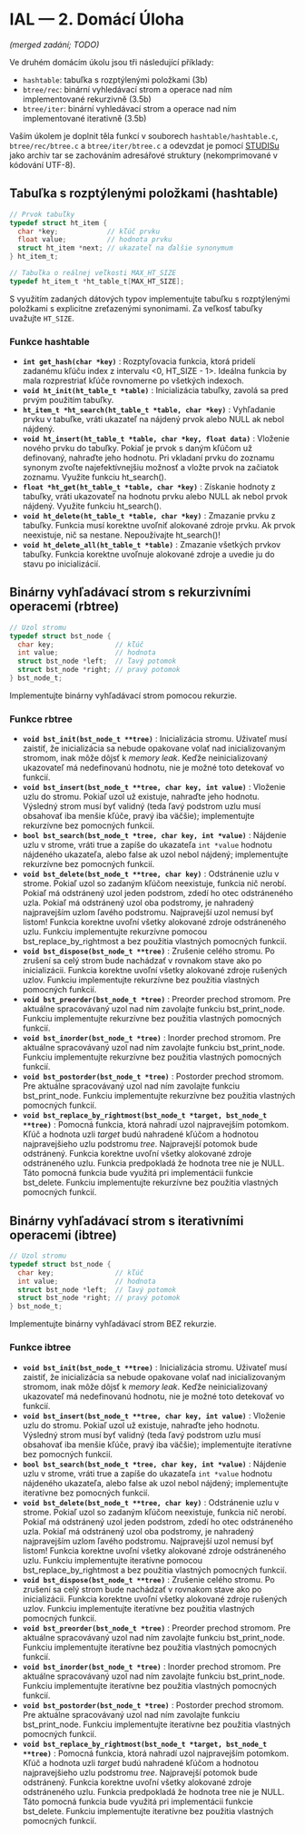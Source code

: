 # IAL — 2. Domácí Úloha

*(merged zadání; TODO)*

Ve druhém domácím úkolu jsou tři následující příklady:

* `hashtable`: tabuľka s rozptýlenými položkami (3b)
* `btree/rec`: binární vyhledávací strom a operace nad ním implementované rekurzivně (3.5b)
* `btree/iter`: binární vyhledávací strom a operace nad ním implementované iterativně (3.5b)

Vaším úkolem je doplnit těla funkcí v souborech `hashtable/hashtable.c`, `btree/rec/btree.c` a `btree/iter/btree.c` a odevzdat je pomocí [STUDISu](https://moodle.vut.cz/mod/folder/view.php?id=249031) jako archiv tar se zachováním adresářové struktury (nekomprimované v kódování UTF-8).

## Tabuľka s rozptýlenými položkami (hashtable)

```c
// Prvok tabuľky
typedef struct ht_item {
  char *key;            // kľúč prvku
  float value;          // hodnota prvku
  struct ht_item *next; // ukazateľ na ďalšie synonymum
} ht_item_t;
```

```c
// Tabuľka o reálnej veľkosti MAX_HT_SIZE
typedef ht_item_t *ht_table_t[MAX_HT_SIZE];
```

S využitím zadaných dátových typov implementujte tabuľku s rozptýlenými položkami s explicitne zreťazenými synonimami. Za veľkosť tabuľky uvažujte `HT_SIZE`.

### Funkce hashtable

* **`int get_hash(char *key)`** : Rozptyľovacia funkcia, ktorá pridelí zadanému kľúču index z intervalu <0, HT_SIZE - 1>. Ideálna funkcia by mala rozprestriať kľúče rovnomerne po všetkých indexoch.
* **`void ht_init(ht_table_t *table)`** : Inicializácia tabuľky, zavolá sa pred prvým použitím tabuľky.
* **`ht_item_t *ht_search(ht_table_t *table, char *key)`** : Vyhľadanie prvku v tabuľke, vráti ukazateľ na nájdený prvok alebo NULL ak nebol nájdený.
* **`void ht_insert(ht_table_t *table, char *key, float data)`** : Vloženie nového prvku do tabuľky. Pokiaľ je prvok s daným kľúčom už definovaný, nahraďte jeho hodnotu. Pri vkladaní prvku do zoznamu synonym zvoľte najefektívnejšiu možnosť a vložte prvok na začiatok zoznamu. Využite funkciu ht_search().
* **`float *ht_get(ht_table_t *table, char *key)`** : Získanie hodnoty z tabuľky, vráti ukazovateľ na hodnotu prvku alebo NULL ak nebol prvok nájdený. Využite funkciu ht_search().
* **`void ht_delete(ht_table_t *table, char *key)`** : Zmazanie prvku z tabuľky. Funkcia musí korektne uvoľniť alokované zdroje prvku. Ak prvok neexistuje, nič sa nestane. Nepoužívajte ht_search()!
* **`void ht_delete_all(ht_table_t *table)`** : Zmazanie všetkých prvkov tabuľky. Funkcia korektne uvoľnuje alokované zdroje a uvedie ju do stavu po inicializácií.

## Binárny vyhľadávací strom s rekurzivními operacemi (rbtree)

```c
// Uzol stromu
typedef struct bst_node {
  char key;               // kľúč
  int value;              // hodnota
  struct bst_node *left;  // ľavý potomok
  struct bst_node *right; // pravý potomok
} bst_node_t;
```

Implementujte binárny vyhľadávací strom pomocou rekurzie.

### Funkce rbtree

* **`void bst_init(bst_node_t **tree)`** : Inicializácia stromu. Uživateľ musí zaistiť, že inicializácia sa nebude opakovane volať nad inicializovaným stromom, inak môže dôjsť k *memory leak*. Keďže neinicializovaný ukazovateľ má nedefinovanú hodnotu, nie je možné toto detekovať vo funkcií.
* **`void bst_insert(bst_node_t **tree, char key, int value)`** : Vloženie uzlu do stromu. Pokiaľ uzol už existuje, nahraďte jeho hodnotu. Výsledný strom musí byť validný (teda ľavý podstrom uzlu musí obsahovať iba menšie kľúče, pravý iba väčšie); implementujte rekurzívne bez pomocných funkcií.
* **`bool bst_search(bst_node_t *tree, char key, int *value)`** : Nájdenie uzlu v strome, vráti true a zapíše do ukazateľa `int *value` hodnotu nájdeného ukazateľa, alebo false ak uzol nebol nájdený; implementujte rekurzívne bez pomocných funkcií.
* **`void bst_delete(bst_node_t **tree, char key)`** : Odstránenie uzlu v strome. Pokiaľ uzol so zadaným kľúčom neexistuje, funkcia nič nerobí. Pokiaľ má odstránený uzol jeden podstrom, zdedí ho otec odstráneného uzla. Pokiaľ má odstránený uzol oba podstromy, je nahradený najpravejším uzlom ľavého podstromu. Najpravejší uzol nemusí byť listom! Funkcia korektne uvoľní všetky alokované zdroje odstráneného uzlu. Funkciu implementujte rekurzívne pomocou bst_replace_by_rightmost a bez použitia vlastných pomocných funkcií.
* **`void bst_dispose(bst_node_t **tree)`** : Zrušenie celého stromu. Po zrušení sa celý strom bude nachádzať v rovnakom stave ako po inicializácii. Funkcia korektne uvoľní všetky alokované zdroje rušených uzlov. Funkciu implementujte rekurzívne bez použitia vlastných pomocných funkcií.
* **`void bst_preorder(bst_node_t *tree)`** : Preorder prechod stromom. Pre aktuálne spracovávaný uzol nad ním zavolajte funkciu bst_print_node. Funkciu implementujte rekurzívne bez použitia vlastných pomocných funkcií.
* **`void bst_inorder(bst_node_t *tree)`** : Inorder prechod stromom. Pre aktuálne spracovávaný uzol nad ním zavolajte funkciu bst_print_node. Funkciu implementujte rekurzívne bez použitia vlastných pomocných funkcií.
* **`void bst_postorder(bst_node_t *tree)`** : Postorder prechod stromom. Pre aktuálne spracovávaný uzol nad ním zavolajte funkciu bst_print_node. Funkciu implementujte rekurzívne bez použitia vlastných pomocných funkcií.
* **`void bst_replace_by_rightmost(bst_node_t *target, bst_node_t **tree)`** : Pomocná funkcia, ktorá nahradí uzol najpravejším potomkom. Kľúč a hodnota uzli *target* budú nahradené kľúčom a hodnotou najpravejšieho uzlu podstromu *tree*. Najpravejší potomok bude odstránený. Funkcia korektne uvoľní všetky alokované zdroje odstráneného uzlu. Funkcia predpokladá že hodnota tree nie je NULL. Táto pomocná funkcia bude využitá pri implementácii funkcie bst_delete. Funkciu implementujte rekurzívne bez použitia vlastných pomocných funkcií.

## Binárny vyhľadávací strom s iterativními operacemi (ibtree)

```c
// Uzol stromu
typedef struct bst_node {
  char key;               // kľúč
  int value;              // hodnota
  struct bst_node *left;  // ľavý potomok
  struct bst_node *right; // pravý potomok
} bst_node_t;
```

Implementujte binárny vyhľadávací strom BEZ rekurzie.

### Funkce ibtree

* **`void bst_init(bst_node_t **tree)`** : Inicializácia stromu. Uživateľ musí zaistiť, že inicializácia sa nebude opakovane volať nad inicializovaným stromom, inak môže dôjsť k *memory leak*. Keďže neinicializovaný ukazovateľ má nedefinovanú hodnotu, nie je možné toto detekovať vo funkcií.
* **`void bst_insert(bst_node_t **tree, char key, int value)`** : Vloženie uzlu do stromu. Pokiaľ uzol už existuje, nahraďte jeho hodnotu. Výsledný strom musí byť validný (teda ľavý podstrom uzlu musí obsahovať iba menšie kľúče, pravý iba väčšie); implementujte iteratívne bez pomocných funkcií.
* **`bool bst_search(bst_node_t *tree, char key, int *value)`** : Nájdenie uzlu v strome, vráti true a zapíše do ukazateľa `int *value` hodnotu nájdeného ukazateľa, alebo false ak uzol nebol nájdený; implementujte iteratívne bez pomocných funkcií.
* **`void bst_delete(bst_node_t **tree, char key)`** : Odstránenie uzlu v strome. Pokiaľ uzol so zadaným kľúčom neexistuje, funkcia nič nerobí. Pokiaľ má odstránený uzol jeden podstrom, zdedí ho otec odstráneného uzla. Pokiaľ má odstránený uzol oba podstromy, je nahradený najpravejším uzlom ľavého podstromu. Najpravejší uzol nemusí byť listom! Funkcia korektne uvoľní všetky alokované zdroje odstráneného uzlu. Funkciu implementujte iteratívne pomocou bst_replace_by_rightmost a bez použitia vlastných pomocných funkcií.
* **`void bst_dispose(bst_node_t **tree)`** : Zrušenie celého stromu. Po zrušení sa celý strom bude nachádzať v rovnakom stave ako po inicializácii. Funkcia korektne uvoľní všetky alokované zdroje rušených uzlov. Funkciu implementujte iteratívne bez použitia vlastných pomocných funkcií.
* **`void bst_preorder(bst_node_t *tree)`** : Preorder prechod stromom. Pre aktuálne spracovávaný uzol nad ním zavolajte funkciu bst_print_node. Funkciu implementujte iteratívne bez použitia vlastných pomocných funkcií.
* **`void bst_inorder(bst_node_t *tree)`** : Inorder prechod stromom. Pre aktuálne spracovávaný uzol nad ním zavolajte funkciu bst_print_node. Funkciu implementujte iteratívne bez použitia vlastných pomocných funkcií.
* **`void bst_postorder(bst_node_t *tree)`** : Postorder prechod stromom. Pre aktuálne spracovávaný uzol nad ním zavolajte funkciu bst_print_node. Funkciu implementujte iteratívne bez použitia vlastných pomocných funkcií.
* **`void bst_replace_by_rightmost(bst_node_t *target, bst_node_t **tree)`** : Pomocná funkcia, ktorá nahradí uzol najpravejším potomkom. Kľúč a hodnota uzli *target* budú nahradené kľúčom a hodnotou najpravejšieho uzlu podstromu *tree*. Najpravejší potomok bude odstránený. Funkcia korektne uvoľní všetky alokované zdroje odstráneného uzlu. Funkcia predpokladá že hodnota tree nie je NULL. Táto pomocná funkcia bude využitá pri implementácii funkcie bst_delete. Funkciu implementujte iteratívne bez použitia vlastných pomocných funkcií.
